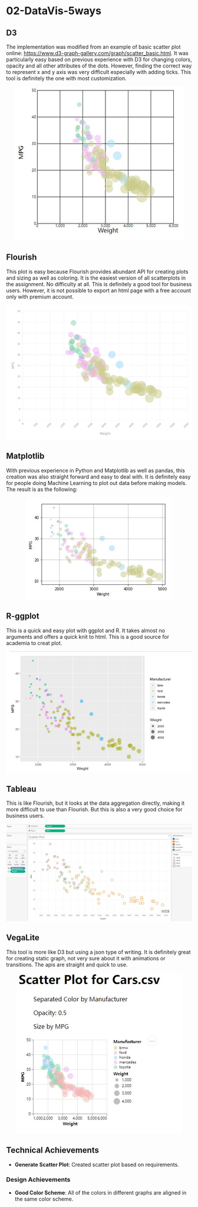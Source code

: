 # 02-DataVis-5ways

## D3

The implementation was modified from an example of basic scatter plot online: https://www.d3-graph-gallery.com/graph/scatter_basic.html. It was particularly easy based on previous experience with D3 for changing colors, opacity and all other attributes of the dots. However, finding the correct way to represent x and y axis was very difficult especially with adding ticks. This tool is definitely the one with most customization. 

<div style="text-align:center;">
<img src="./img/scatterplot-d3.jpg">
</div>

## Flourish

This plot is easy because Flourish provides abundant API for creating plots and sizing as well as coloring. It is the easiest version of all scatterplots in the assignment. No difficulty at all. This is definitely a good tool for business users. However, it is not possible to export an html page with a free account only with premium account.

<div style="text-align:center;">
<img src="./img/scatterplot-flourish.png">
</div>

## Matplotlib

With previous experience in Python and Matplotlib as well as pandas, this creation was also straight forward and easy to deal with. It is definitely easy for people doing Machine Learning to plot out data before making models. The result is as the following:

<div style="text-align:center;">
<img src="./img/scatterplot-python.jpg">
</div>

## R-ggplot

This is a quick and easy plot with ggplot and R. It takes almost no arguments and offers a quick knit to html. This is a good source for academia to creat plot.

<div style="text-align:center;">
<img src="./img/scatterplot-R.jpg">
</div>

## Tableau

This is like Flourish, but it looks at the data aggregation directly, making it more difficult to use than Flourish. But this is also a very good choice for business users.

<div style="text-align:center;">
<img src="./img/scatterplot-Tableau.jpg">
</div>

## VegaLite

This tool is more like D3 but using a json type of writing. It is definitely great for creating static graph, not very sure about it with animations or transitions. The apis are straight and quick to use. 

<div style="text-align:center;">
<img src="./img/scatterplot-vega.jpg">
</div>

## Technical Achievements
- **Generate Scatter Plot**: Created scatter plot based on requirements. 

### Design Achievements
- **Good Color Scheme**: All of the colors in different graphs are aligned in the same color scheme.
